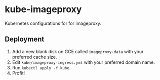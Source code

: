 # kube-imageproxy
Kubernetes configurations for for imageproxy.

## Deployment
1. Add a new blank disk on GCE called `imageproxy-data` with your preferred cache size.
2. Edit `kube/imageproxy-ingress.yml` with your preferred domain name.
3. Run `kubectl apply -f kube`.
4. Profit!
